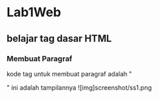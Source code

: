 # Lab1Web
## belajar tag dasar HTML

### Membuat Paragraf
kode tag untuk membuat paragraf adalah "<p>"
ini adalah tampilannya
![img]screenshot/ss1.png